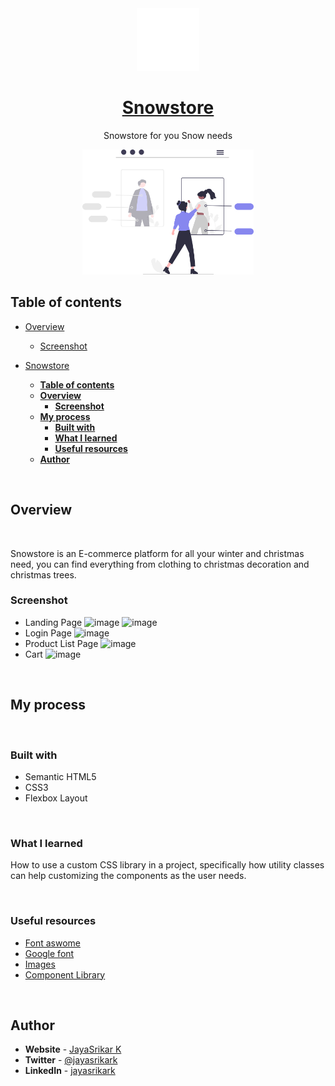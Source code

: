 <div align="center">
  <img src="/assets/logo-white.svg" height="100" width="100" alt="Snowstore logo"/>
  
# [Snowstore](https://snowstore.netlify.app/)

Snowstore for you Snow needs

</div>

<div style="diplay:flex;" align="center">
<img height="200" src="/assets/undraw_web_shopping_re_owap.svg"/>
</div>

## **Table of contents**

- [Overview](#overview)

  - [Screenshot](#screenshot)

- [Snowstore](#snowstore)
  - [**Table of contents**](#table-of-contents)
  - [**Overview**](#overview)
    - [**Screenshot**](#screenshot)
  - [**My process**](#my-process)
    - [**Built with**](#built-with)
    - [**What I learned**](#what-i-learned)
    - [**Useful resources**](#useful-resources)
  - [**Author**](#author)

<br />

## **Overview**

<br />

Snowstore is an E-commerce platform for all your winter and christmas need, you can find everything from clothing to christmas decoration and christmas trees.

### **Screenshot**

- Landing Page
![image](https://user-images.githubusercontent.com/60209418/154884106-9e1e35b4-d5aa-42a2-a85d-f81ae1e283da.png)
![image](https://user-images.githubusercontent.com/60209418/154884134-060e0e1f-bb73-447b-9156-5fb4c02c7a06.png)
- Login Page
![image](https://user-images.githubusercontent.com/60209418/154884165-6623e420-da5f-43a2-a174-2064babf6175.png)
- Product List Page
![image](https://user-images.githubusercontent.com/60209418/154884221-1f423183-85d9-4984-8309-6f1d1bd76e97.png)
- Cart
![image](https://user-images.githubusercontent.com/60209418/154884262-caad0564-d769-401e-b894-d9e0b5441cf1.png)


<br />

## **My process**

<br />

### **Built with**

- Semantic HTML5
- CSS3
- Flexbox Layout

<br />

### **What I learned**

How to use a custom CSS library in a project, specifically how utility classes can help customizing the components as the user needs.

<br />

### **Useful resources**

- [Font aswome](https://fontawesome.com/)
- [Google font](https://fonts.google.com/)
- [Images](https://unsplash.com/)
- [Component Library](https://snowflakeui.netlify.com/)

<br />

## **Author**

- **Website** - [JayaSrikar K](https://jayasrikark.netlify.app/)
- **Twitter** - [@jayasrikark](https://twitter.com/jayasrikark)
- **LinkedIn** - [jayasrikark](https://www.linkedin.com/in/jayasrikark/)
